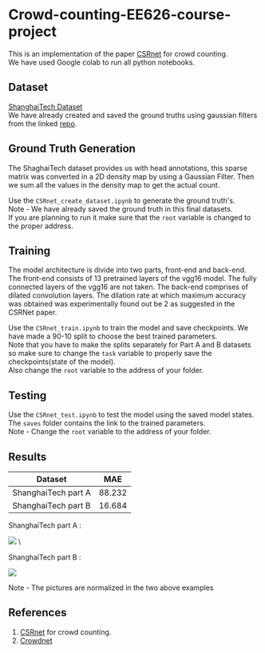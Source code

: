 # Crowd-counting-EE626-course-project

This is an implementation of the paper [CSRnet](https://arxiv.org/abs/1802.10062) for crowd counting.\
We have used Google colab to run all python notebooks.

## Dataset

[ShanghaiTech Dataset](https://drive.google.com/drive/folders/1bKs3w-KfFgyweDwVGpAR_QzCEuz6jm2q?usp=sharing)\
We have already created and saved the ground truths using gaussian filters from the linked [repo](https://github.com/davideverona/deep-crowd-counting_crowdnet).

## Ground Truth Generation
The ShaghaiTech dataset provides us with head annotations, this sparse matrix was converted in a 2D density map by using a Gaussian Filter. Then we sum all the values in the density map to get the actual count.

Use the `CSRnet_create_dataset.ipynb` to generate the ground truth's. \
Note - We have already saved the ground truth in this final datasets. \
If you are planning to run it make sure that the `root` variable is changed to the proper address.

## Training
The model architecture is divide into two parts, front-end and back-end. The front-end consists of 13 pretrained layers of the vgg16 model. The fully connected layers of the vgg16 are not taken. The back-end comprises of dilated convolution layers. The dilation rate at which maximum accuracy was obtained was experimentally found out be 2 as suggested in the CSRNet paper.

Use the `CSRnet_train.ipynb` to train the model and save checkpoints. We have made a 90-10 split to choose the best trained parameters.\
Note that you have to make the splits separately for Part A and B datasets so make sure to change the `task` variable to properly save the checkpoints(state of the model).\
Also change the `root` variable to the address of your folder.

## Testing
Use the `CSRnet_test.ipynb` to test the model using the saved model states.\
The `saves` folder contains the link to the trained parameters.\
Note - Change the `root` variable to the address of your folder.

## Results

|       Dataset       | MAE           |  
| ------------------- | ------------- |
|ShanghaiTech part A  | 88.232        | 
|ShanghaiTech part B  | 16.684        |

ShanghaiTech part A :

<img src="https://github.com/Dibyakanti/Crowd-counting-EE626-course-project/blob/main/img/A_test.png"> \

ShanghaiTech part B :

<img src="https://github.com/Dibyakanti/Crowd-counting-EE626-course-project/blob/main/img/B_test.png">

Note - The pictures are normalized in the two above examples

## References

1. [CSRnet](https://arxiv.org/abs/1802.10062) for crowd counting.
2. [Crowdnet](https://github.com/davideverona/deep-crowd-counting_crowdnet)
